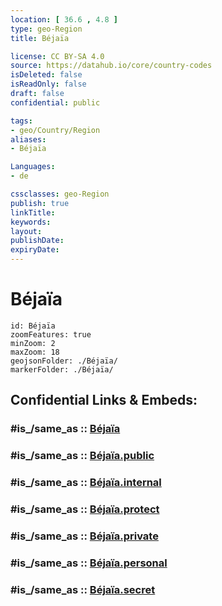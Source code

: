 ```yaml
---
location: [ 36.6 , 4.8 ] 
type: geo-Region
title: Béjaïa

license: CC BY-SA 4.0
source: https://datahub.io/core/country-codes
isDeleted: false
isReadOnly: false
draft: false
confidential: public

tags:
- geo/Country/Region
aliases:
- Béjaïa

Languages:
- de

cssclasses: geo-Region
publish: true
linkTitle: 
keywords: 
layout: 
publishDate: 
expiryDate: 
---
```


# Béjaïa

```leaflet
id: Béjaïa
zoomFeatures: true 
minZoom: 2 
maxZoom: 18
geojsonFolder: ./Béjaïa/
markerFolder: ./Béjaïa/
```


## Confidential Links & Embeds: 

### #is_/same_as :: [Béjaïa](/_Standards/Earth/Continent/Africa/Africa~North/Algeria/provinces~Algeria/Béjaïa.md) 

### #is_/same_as :: [Béjaïa.public](/_public/Earth/Continent/Africa/Africa~North/Algeria/provinces~Algeria/Béjaïa.public.md) 

### #is_/same_as :: [Béjaïa.internal](/_internal/Earth/Continent/Africa/Africa~North/Algeria/provinces~Algeria/Béjaïa.internal.md) 

### #is_/same_as :: [Béjaïa.protect](/_protect/Earth/Continent/Africa/Africa~North/Algeria/provinces~Algeria/Béjaïa.protect.md) 

### #is_/same_as :: [Béjaïa.private](/_private/Earth/Continent/Africa/Africa~North/Algeria/provinces~Algeria/Béjaïa.private.md) 

### #is_/same_as :: [Béjaïa.personal](/_personal/Earth/Continent/Africa/Africa~North/Algeria/provinces~Algeria/Béjaïa.personal.md) 

### #is_/same_as :: [Béjaïa.secret](/_secret/Earth/Continent/Africa/Africa~North/Algeria/provinces~Algeria/Béjaïa.secret.md)

